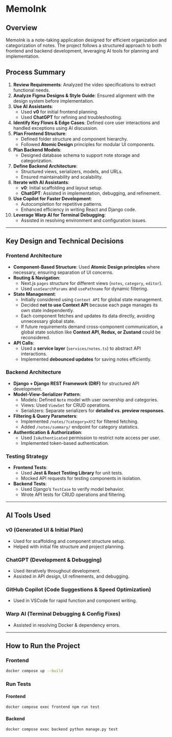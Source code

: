 # MemoInk

## Overview
MemoInk is a note-taking application designed for efficient organization and categorization of notes. The project follows a structured approach to both frontend and backend development, leveraging AI tools for planning and implementation.

## Process Summary
1. **Review Requirements**: Analyzed the video specifications to extract functional needs.
2. **Analyze Figma Designs & Style Guide**: Ensured alignment with the design system before implementation.
3. **Use AI Assistants**: 
   - Used **v0** for initial frontend planning.
   - Used **ChatGPT** for refining and troubleshooting.
4. **Identify Key Flows & Edge Cases**: Defined core user interactions and handled exceptions using AI discussion.
5. **Plan Frontend Structure**:
   - Defined folder structure and component hierarchy.
   - Followed **Atomic Design** principles for modular UI components.
6. **Plan Backend Models**:
   - Designed database schema to support note storage and categorization.
7. **Define Backend Architecture**:
   - Structured views, serializers, models, and URLs.
   - Ensured maintainability and scalability.
8. **Iterate with AI Assistants**:
   - **v0**: Initial scaffolding and layout setup.
   - **ChatGPT**: Assisted in implementation, debugging, and refinement.
9. **Use Copilot for Faster Development**: 
   - Autocompletion for repetitive patterns.
   - Enhanced efficiency in writing React and Django code.
10. **Leverage Warp AI for Terminal Debugging**:
    - Assisted in resolving environment and configuration issues.

---

## Key Design and Technical Decisions

### **Frontend Architecture**
- **Component-Based Structure**: Used **Atomic Design principles** where necessary, ensuring separation of UI concerns.
- **Routing & Navigation**:
  - Next.js `pages` structure for different views (`notes`, `category`, `editor`).
  - Used `useSearchParams` and `usePathname` for dynamic filtering.
- **State Management**:
  - Initially considered using `Context API` for global state management.
  - Decided **not to use Context API** because each page manages its own state independently.
  - Each component fetches and updates its data directly, avoiding unnecessary global state.
  - If future requirements demand cross-component communication, a global state solution like **Context API, Redux, or Zustand** could be reconsidered.
- **API Calls**:
  - Used a **service layer** (`services/notes.ts`) to abstract API interactions.
  - Implemented **debounced updates** for saving notes efficiently.
  
### **Backend Architecture**
- **Django + Django REST Framework (DRF)** for structured API development.
- **Model-View-Serializer Pattern**:
  - Models: Defined `Note` model with user ownership and categories.
  - Views: Used `ViewSet` for CRUD operations.
  - Serializers: Separate serializers for **detailed vs. preview responses**.
- **Filtering & Query Parameters**:
  - Implemented `/notes/?category=XYZ` for filtered fetching.
  - Added `/notes/summary/` endpoint for category statistics.
- **Authentication & Authorization**:
  - Used `IsAuthenticated` permission to restrict note access per user.
  - Implemented token-based authentication.
  
### **Testing Strategy**
- **Frontend Tests**:
  - Used **Jest & React Testing Library** for unit tests.
  - Mocked API requests for testing components in isolation.
- **Backend Tests**:
  - Used Django’s `TestCase` to verify model behavior.
  - Wrote API tests for CRUD operations and filtering.

---

## AI Tools Used
### **v0 (Generated UI & Initial Plan)**
- Used for scaffolding and component structure setup.
- Helped with initial file structure and project planning.

### **ChatGPT (Development & Debugging)**
- Used iteratively throughout development.
- Assisted in API design, UI refinements, and debugging.

### **GitHub Copilot (Code Suggestions & Speed Optimization)**
- Used in VSCode for rapid function and component writing.

### **Warp AI (Terminal Debugging & Config Fixes)**
- Assisted in resolving Docker & dependency errors.

---

## How to Run the Project
### **Frontend**
```sh
docker compose up --build
```

### **Run Tests**
#### Frontend
```sh
docker compose exec frontend npm run test
```
#### Backend
```sh
docker compose exec backend python manage.py test
```

